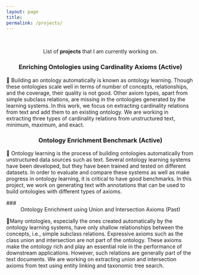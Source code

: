 ```yaml
---
layout: page
title: 
permalink: /projects/
---
```

<br />
<p align="center">
List of <b>projects</b> that I am currently working on.
</p>

### <center>Enriching Ontologies using Cardinality Axioms (Active) </center>
<p>
📢 Building an ontology automatically is known as ontology learning. Though these ontologies scale well in terms of number of concepts, relationships, and the coverage, their quality is not good. Other axiom types, apart from simple subclass relations, are missing in the ontologies generated by the learning systems.  In this work, we focus on extracting cardinality relations from text and add them to an existing ontology. We are working in extracting three types of cardinality relations from unstructured text, minimum, maximum, and exact.
</p>


### <center>Ontology Enrichment Benchmark (Active) </center>
<p>
📢 Ontology learning is the process of building ontologies automatically from unstructured data sources such as text. Several ontology learning systems have been developed, but they have been trained and tested on different datasets. In order to evaluate and compare these systems as well as make progress in ontology learning, it is critical to have good benchmarks. In this project, we work on generating text with annotations that can be used to build ontologies with different types of axioms.
</p>  
### <center>Ontology Enrichment using Union and Intersection Axioms (Past)</center>
<p>
📢Many  ontologies,  especially  the  ones  created  automatically by the ontology learning systems, have only shallow relationships  between  the  concepts,  i.e.,  simple  subclass  relations. Expressive axioms such as the class union and intersection are not part of the ontology. These axioms make the ontology  rich  and  play  an  essential  role  in  the  performance  of downstream  applications.  However,  such  relations  are  generally part of the text documents. We are working on extracting union and intersection axioms from text using entity linking and taxonomic tree search.
</p>


